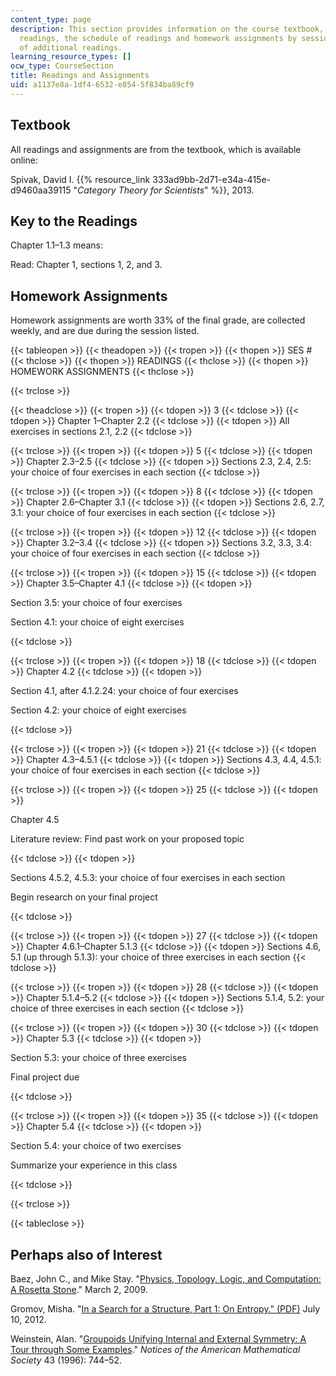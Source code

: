 ```yaml
---
content_type: page
description: This section provides information on the course textbook, a key to the
  readings, the schedule of readings and homework assignments by session, and a list
  of additional readings.
learning_resource_types: []
ocw_type: CourseSection
title: Readings and Assignments
uid: a1137e8a-1df4-6532-e854-5f834ba89cf9
---
```


Textbook
--------

All readings and assignments are from the textbook, which is available online:

Spivak, David I. {{% resource_link 333ad9bb-2d71-e34a-415e-d9460aa39115 "_Category Theory for Scientists_" %}}, 2013.

Key to the Readings
-------------------

Chapter 1.1–1.3 means:

Read: Chapter 1, sections 1, 2, and 3.

Homework Assignments
--------------------

Homework assignments are worth 33% of the final grade, are collected weekly, and are due during the session listed.

{{< tableopen >}}
{{< theadopen >}}
{{< tropen >}}
{{< thopen >}}
SES #
{{< thclose >}}
{{< thopen >}}
READINGS
{{< thclose >}}
{{< thopen >}}
HOMEWORK ASSIGNMENTS
{{< thclose >}}

{{< trclose >}}

{{< theadclose >}}
{{< tropen >}}
{{< tdopen >}}
3
{{< tdclose >}}
{{< tdopen >}}
Chapter 1–Chapter 2.2
{{< tdclose >}}
{{< tdopen >}}
All exercises in sections 2.1, 2.2
{{< tdclose >}}

{{< trclose >}}
{{< tropen >}}
{{< tdopen >}}
5
{{< tdclose >}}
{{< tdopen >}}
Chapter 2.3–2.5
{{< tdclose >}}
{{< tdopen >}}
Sections 2.3, 2.4, 2.5: your choice of four exercises in each section
{{< tdclose >}}

{{< trclose >}}
{{< tropen >}}
{{< tdopen >}}
8
{{< tdclose >}}
{{< tdopen >}}
Chapter 2.6–Chapter 3.1
{{< tdclose >}}
{{< tdopen >}}
Sections 2.6, 2.7, 3.1: your choice of four exercises in each section
{{< tdclose >}}

{{< trclose >}}
{{< tropen >}}
{{< tdopen >}}
12
{{< tdclose >}}
{{< tdopen >}}
Chapter 3.2–3.4
{{< tdclose >}}
{{< tdopen >}}
Sections 3.2, 3.3, 3.4: your choice of four exercises in each section
{{< tdclose >}}

{{< trclose >}}
{{< tropen >}}
{{< tdopen >}}
15
{{< tdclose >}}
{{< tdopen >}}
Chapter 3.5–Chapter 4.1
{{< tdclose >}}
{{< tdopen >}}


Section 3.5: your choice of four exercises

Section 4.1: your choice of eight exercises


{{< tdclose >}}

{{< trclose >}}
{{< tropen >}}
{{< tdopen >}}
18
{{< tdclose >}}
{{< tdopen >}}
Chapter 4.2
{{< tdclose >}}
{{< tdopen >}}


Section 4.1, after 4.1.2.24: your choice of four exercises

Section 4.2: your choice of eight exercises


{{< tdclose >}}

{{< trclose >}}
{{< tropen >}}
{{< tdopen >}}
21
{{< tdclose >}}
{{< tdopen >}}
Chapter 4.3–4.5.1
{{< tdclose >}}
{{< tdopen >}}
Sections 4.3, 4.4, 4.5.1: your choice of four exercises in each section
{{< tdclose >}}

{{< trclose >}}
{{< tropen >}}
{{< tdopen >}}
25
{{< tdclose >}}
{{< tdopen >}}


Chapter 4.5

Literature review: Find past work on your proposed topic


{{< tdclose >}}
{{< tdopen >}}


Sections 4.5.2, 4.5.3: your choice of four exercises in each section

Begin research on your final project


{{< tdclose >}}

{{< trclose >}}
{{< tropen >}}
{{< tdopen >}}
27
{{< tdclose >}}
{{< tdopen >}}
Chapter 4.6.1–Chapter 5.1.3
{{< tdclose >}}
{{< tdopen >}}
Sections 4.6, 5.1 (up through 5.1.3): your choice of three exercises in each section
{{< tdclose >}}

{{< trclose >}}
{{< tropen >}}
{{< tdopen >}}
28
{{< tdclose >}}
{{< tdopen >}}
Chapter 5.1.4–5.2
{{< tdclose >}}
{{< tdopen >}}
Sections 5.1.4, 5.2: your choice of three exercises in each section
{{< tdclose >}}

{{< trclose >}}
{{< tropen >}}
{{< tdopen >}}
30
{{< tdclose >}}
{{< tdopen >}}
Chapter 5.3
{{< tdclose >}}
{{< tdopen >}}


Section 5.3: your choice of three exercises

Final project due


{{< tdclose >}}

{{< trclose >}}
{{< tropen >}}
{{< tdopen >}}
35
{{< tdclose >}}
{{< tdopen >}}
Chapter 5.4
{{< tdclose >}}
{{< tdopen >}}


Section 5.4: your choice of two exercises

Summarize your experience in this class


{{< tdclose >}}

{{< trclose >}}

{{< tableclose >}}

Perhaps also of Interest
------------------------

Baez, John C., and Mike Stay. "[Physics, Topology, Logic, and Computation: A Rosetta Stone](http://arxiv.org/abs/0903.0340)." March 2, 2009.

Gromov, Misha. "[In a Search for a Structure, Part 1: On Entropy." (PDF)](http://math.mit.edu/~dspivak/teaching/sp13/gromov--EntropyViaCT.pdf) July 10, 2012.

Weinstein, Alan. "[Groupoids Unifying Internal and External Symmetry: A Tour through Some Examples](http://citeseerx.ist.psu.edu/viewdoc/summary;jsessionid=254512399AC565D2C6D35415DD629541?doi=10.1.1.217.4695)." _Notices of the American Mathematical Society_ 43 (1996): 744–52.